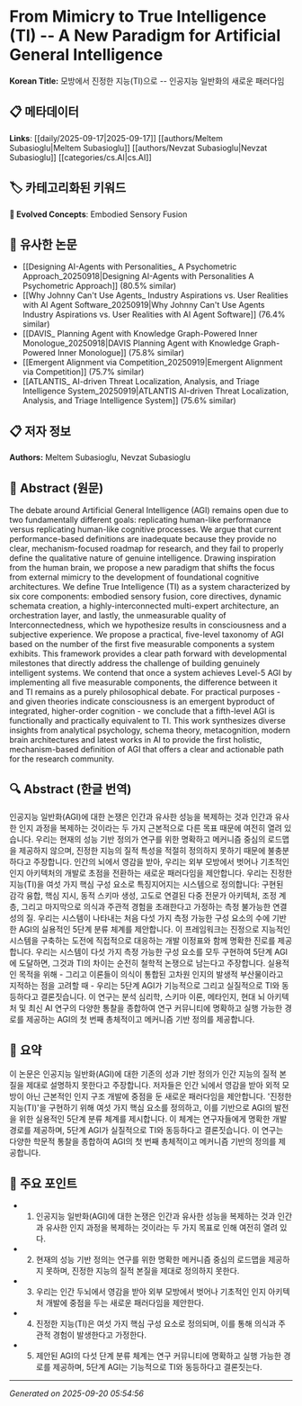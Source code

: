 # From Mimicry to True Intelligence (TI) -- A New Paradigm for Artificial General Intelligence

**Korean Title:** 모방에서 진정한 지능(TI)으로 -- 인공지능 일반화의 새로운 패러다임

## 📋 메타데이터

**Links**: [[daily/2025-09-17|2025-09-17]] [[authors/Meltem Subasioglu|Meltem Subasioglu]] [[authors/Nevzat Subasioglu|Nevzat Subasioglu]] [[categories/cs.AI|cs.AI]]

## 🏷️ 카테고리화된 키워드
**🚀 Evolved Concepts**: Embodied Sensory Fusion

## 🔗 유사한 논문
- [[Designing AI-Agents with Personalities_ A Psychometric Approach_20250918|Designing AI-Agents with Personalities A Psychometric Approach]] (80.5% similar)
- [[Why Johnny Can't Use Agents_ Industry Aspirations vs. User Realities with AI Agent Software_20250919|Why Johnny Can't Use Agents Industry Aspirations vs. User Realities with AI Agent Software]] (76.4% similar)
- [[DAVIS_ Planning Agent with Knowledge Graph-Powered Inner Monologue_20250918|DAVIS Planning Agent with Knowledge Graph-Powered Inner Monologue]] (75.8% similar)
- [[Emergent Alignment via Competition_20250919|Emergent Alignment via Competition]] (75.7% similar)
- [[ATLANTIS_ AI-driven Threat Localization, Analysis, and Triage Intelligence System_20250919|ATLANTIS AI-driven Threat Localization, Analysis, and Triage Intelligence System]] (75.6% similar)

## 📋 저자 정보

**Authors:** Meltem Subasioglu, Nevzat Subasioglu

## 📄 Abstract (원문)

The debate around Artificial General Intelligence (AGI) remains open due to
two fundamentally different goals: replicating human-like performance versus
replicating human-like cognitive processes. We argue that current
performance-based definitions are inadequate because they provide no clear,
mechanism-focused roadmap for research, and they fail to properly define the
qualitative nature of genuine intelligence. Drawing inspiration from the human
brain, we propose a new paradigm that shifts the focus from external mimicry to
the development of foundational cognitive architectures. We define True
Intelligence (TI) as a system characterized by six core components: embodied
sensory fusion, core directives, dynamic schemata creation, a
highly-interconnected multi-expert architecture, an orchestration layer, and
lastly, the unmeasurable quality of Interconnectedness, which we hypothesize
results in consciousness and a subjective experience. We propose a practical,
five-level taxonomy of AGI based on the number of the first five measurable
components a system exhibits. This framework provides a clear path forward with
developmental milestones that directly address the challenge of building
genuinely intelligent systems. We contend that once a system achieves Level-5
AGI by implementing all five measurable components, the difference between it
and TI remains as a purely philosophical debate. For practical purposes - and
given theories indicate consciousness is an emergent byproduct of integrated,
higher-order cognition - we conclude that a fifth-level AGI is functionally and
practically equivalent to TI. This work synthesizes diverse insights from
analytical psychology, schema theory, metacognition, modern brain architectures
and latest works in AI to provide the first holistic, mechanism-based
definition of AGI that offers a clear and actionable path for the research
community.

## 🔍 Abstract (한글 번역)

인공지능 일반화(AGI)에 대한 논쟁은 인간과 유사한 성능을 복제하는 것과 인간과 유사한 인지 과정을 복제하는 것이라는 두 가지 근본적으로 다른 목표 때문에 여전히 열려 있습니다. 우리는 현재의 성능 기반 정의가 연구를 위한 명확하고 메커니즘 중심의 로드맵을 제공하지 않으며, 진정한 지능의 질적 특성을 적절히 정의하지 못하기 때문에 불충분하다고 주장합니다. 인간의 뇌에서 영감을 받아, 우리는 외부 모방에서 벗어나 기초적인 인지 아키텍처의 개발로 초점을 전환하는 새로운 패러다임을 제안합니다. 우리는 진정한 지능(TI)을 여섯 가지 핵심 구성 요소로 특징지어지는 시스템으로 정의합니다: 구현된 감각 융합, 핵심 지시, 동적 스키마 생성, 고도로 연결된 다중 전문가 아키텍처, 조정 계층, 그리고 마지막으로 의식과 주관적 경험을 초래한다고 가정하는 측정 불가능한 연결성의 질. 우리는 시스템이 나타내는 처음 다섯 가지 측정 가능한 구성 요소의 수에 기반한 AGI의 실용적인 5단계 분류 체계를 제안합니다. 이 프레임워크는 진정으로 지능적인 시스템을 구축하는 도전에 직접적으로 대응하는 개발 이정표와 함께 명확한 진로를 제공합니다. 우리는 시스템이 다섯 가지 측정 가능한 구성 요소를 모두 구현하여 5단계 AGI에 도달하면, 그것과 TI의 차이는 순전히 철학적 논쟁으로 남는다고 주장합니다. 실용적인 목적을 위해 - 그리고 이론들이 의식이 통합된 고차원 인지의 발생적 부산물이라고 지적하는 점을 고려할 때 - 우리는 5단계 AGI가 기능적으로 그리고 실질적으로 TI와 동등하다고 결론짓습니다. 이 연구는 분석 심리학, 스키마 이론, 메타인지, 현대 뇌 아키텍처 및 최신 AI 연구의 다양한 통찰을 종합하여 연구 커뮤니티에 명확하고 실행 가능한 경로를 제공하는 AGI의 첫 번째 총체적이고 메커니즘 기반 정의를 제공합니다.

## 📝 요약

이 논문은 인공지능 일반화(AGI)에 대한 기존의 성과 기반 정의가 인간 지능의 질적 본질을 제대로 설명하지 못한다고 주장합니다. 저자들은 인간 뇌에서 영감을 받아 외적 모방이 아닌 근본적인 인지 구조 개발에 중점을 둔 새로운 패러다임을 제안합니다. '진정한 지능(TI)'을 구현하기 위해 여섯 가지 핵심 요소를 정의하고, 이를 기반으로 AGI의 발전을 위한 실용적인 5단계 분류 체계를 제시합니다. 이 체계는 연구자들에게 명확한 개발 경로를 제공하며, 5단계 AGI가 실질적으로 TI와 동등하다고 결론짓습니다. 이 연구는 다양한 학문적 통찰을 종합하여 AGI의 첫 번째 총체적이고 메커니즘 기반의 정의를 제공합니다.

## 🎯 주요 포인트

- 1. 인공지능 일반화(AGI)에 대한 논쟁은 인간과 유사한 성능을 복제하는 것과 인간과 유사한 인지 과정을 복제하는 것이라는 두 가지 목표로 인해 여전히 열려 있다.

- 2. 현재의 성능 기반 정의는 연구를 위한 명확한 메커니즘 중심의 로드맵을 제공하지 못하며, 진정한 지능의 질적 본질을 제대로 정의하지 못한다.

- 3. 우리는 인간 두뇌에서 영감을 받아 외부 모방에서 벗어나 기초적인 인지 아키텍처 개발에 중점을 두는 새로운 패러다임을 제안한다.

- 4. 진정한 지능(TI)은 여섯 가지 핵심 구성 요소로 정의되며, 이를 통해 의식과 주관적 경험이 발생한다고 가정한다.

- 5. 제안된 AGI의 다섯 단계 분류 체계는 연구 커뮤니티에 명확하고 실행 가능한 경로를 제공하며, 5단계 AGI는 기능적으로 TI와 동등하다고 결론짓는다.

---

*Generated on 2025-09-20 05:54:56*